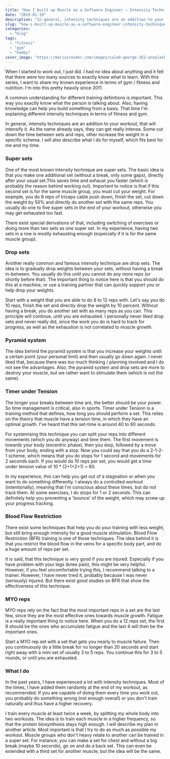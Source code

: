 ```yaml
---
title: "How I built up Muscle as a Software Engineer – Intensity Techniques"
date: "2019-01-19"
description: "In general, intensity techniques are an addition to your workout, that will intensify it. As the name already says, they can get really intense."
slug: "how-i-built-up-muscle-as-a-software-engineer-intensity-techniques"
categories:
  - "blog"
tags:
  - "fitness"
  - "gym"
  - "hobby"
cover_image: "https://mariusreimer.com/images/caleb-george-352-unsplash-copy.jpg"
---
```


When I started to work out, I just did. I had no idea about anything and it felt that there were too many sources to exactly know what to learn. With this series, I want to share my known experience in terms of gym / fitness and nutrition. I'm into this pretty heavily since 2011.

A common understanding for different training definitions is important. This way you exactly know what the person is talking about. Also, having knowledge can help you build something from a basis. That time I'm explaining different intensity techniques in terms of fitness and gym.

In general, intensity techniques are an addition to your workout, that will intensify it. As the name already says, they can get really intense. Some cut down the time between sets and reps, other increase the weight in a specific schema. I will also describe what I do for myself, which fits best for me and my time.

### Super sets

One of the most known intensity technique are super sets. The basic idea is that you make one additional set (without a break, only some gaps), directly after your usual set.This saves time and exhaust you faster (which is probably the reason behind working out). Important to notice is that if this second set is for the same muscle group, you must cut your weight. For example, you do 8 reps of triceps cable push down, finish the set, cut down the weight by 50% and directly do another set with the same reps. You usually do one to five super sets in the end of your workout, otherwise you may get exhausted too fast.

There exist special derivations of that, including switching of exercises or doing more than two sets as one super set. In my experience, having two sets in a row is mostly exhausting enough (especially if it is for the same muscle group).

### Drop sets

Another really common and famous intensity technique are drop sets. The idea is to gradually drop weights between your sets, without having a break in-between. You usually do this until you cannot do any more reps (or shortly before that). The important thing to notice here is that you should do this at a machine, or use a training partner that can quickly support you or help drop your weights.

Start with a weight that you are able to do 8 to 12 reps with. Let's say you do 10 reps, finish the set and directly drop the weight by 10 percent. Without having a break, you do another set with as many reps as you can. This principle will continue, until you are exhausted. I personally never liked drop sets and never really did, since the work you do is hard to track for progress, as well as the exhaustion is not correlated to muscle growth.

### Pyramid system

The idea behind the pyramid system is that you increase your weights until a certain point (your personal limit) and then usually go down again. I never liked that, because there was too much thinking / planning involved and I do not see the advantages. Also, the pyramid system and drop sets are more to destroy your muscle, but we rather want to stimulate them (which is not the same).

### Timer under Tension

The longer your breaks between time are, the better should be your power. So time management is critical, also in sports. Timer under Tension is a training method that defines, how long you should perform a set. This relies on the theory that muscle have a tension time, in which they have an optimal growth. I've heard that this set-time is around 40 to 60 seconds.

For systemising this technique you can split your reps into different movements (which you do anyway) and time them. The first movement is   towards your body (excentric phase), then you stop, followed by a move from your body, ending with a stop. Now you could say that you do a 2-1-2-1 scheme, which means that you do stops for 1 second and movements for 2 seconds each. If you would do 10 reps per set, you would get a time under tension value of 10 \* (2+1+2+1) = 60.

In my experience, this can help you get out of a stagnation or when you want to do something differently. I always do a controlled workout (intentionally), meaning that I'm conscious about these times, but do not track them. At some exercises, I do stops for 1 or 2 seconds. This can definitely help you preventing a 'bounce' of the weight, which may screw up your progress tracking.

### Blood Flow Restriction

There exist some techniques that help you do your training with less weight, but still bring enough intensity for a good muscle stimulation. Blood Flow Restriction (BFR) training is one of those techniques. The idea behind it is that you restrict the blood flow in the veins for a specific body part, and do a huge amount of reps per set.

It is said, that this technique is very good if you are injured. Especially if you have problem with your legs (knee pain), this might be very helpful. However, if you feel uncomfortable trying this, I recommend talking to a trainer. However, I have never tried it, probably because I was never (seriously) injured. But there exist good studies on BFR that show the effectiveness of this technique.

### MYO reps

MYO reps rely on the fact that the most important reps in a set are the last few, since they are the most effective ones towards muscle growth. Fatigue is a really important thing to notice here. When you do a 12 reps set, the first 8 should be the ones who accumulate fatigue and the last 4 will then be the important ones.

Start a MYO rep set with a set that gets you nearly to muscle failure. Then you continuously do a little break for no longer than 20 seconds and start right away with a mini set of usually 3 to 5 reps. You continue this for 3 to 5 rounds, or until you are exhausted.

### What I do

In the past years, I have experienced a lot with intensity techniques. Most of the times, I have added them randomly at the end of my workout, as recommended. If you are capable of doing them every time you work out, you probably do something wrong (not enough overall) or you don't train naturally and thus have a higher recovery.

I train every muscle at least twice a week, by splitting my whole body into two workouts. The idea is to train each muscle in a higher frequency, so that the protein biosynthesis stays high enough. I will describe my plan in another article. Most important is that I try to do as much as possible my workout. Muscle groups who don't heavy relate to another can be trained in a super set. For instance, you can make a set for chest and without a big break (maybe 10 seconds), go on and do a back set. This can even be extended with a third set for another muscle, but the idea will be the same.
